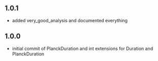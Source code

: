 ## 1.0.1
- added very_good_analysis and documented everything

## 1.0.0
- initial commit of PlanckDuration and int extensions for Duration and PlanckDuration
